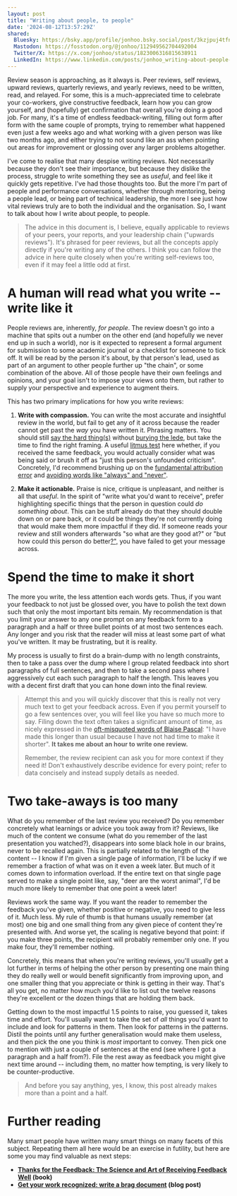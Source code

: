 ```yaml
---
layout: post
title: "Writing about people, to people"
date: '2024-08-12T13:57:29Z'
shared:
  Bluesky: https://bsky.app/profile/jonhoo.bsky.social/post/3kzjpuj4tfn2f
  Mastodon: https://fosstodon.org/@jonhoo/112949562704492004
  Twitter/X: https://x.com/jonhoo/status/1823006316815638911
  LinkedIn: https://www.linkedin.com/posts/jonhoo_writing-about-people-to-people-activity-7228772004160536576-JjI3
---
```


Review season is approaching, as it always is. Peer reviews, self
reviews, upward reviews, quarterly reviews, and yearly reviews, need to
be written, read, and relayed. For some, this is a much-appreciated time
to celebrate your co-workers, give constructive feedback, learn how you
can grow yourself, and (hopefully) get confirmation that overall you're
doing a good job. For many, it's a time of endless feedback-writing,
filling out form after form with the same couple of prompts, trying to
remember what happened even just a few weeks ago and what working with a
given person was like two months ago, and either trying to not sound
like an ass when pointing out areas for improvement or glossing over any
larger problems altogether.

I've come to realise that many despise writing reviews. Not necessarily
because they don't see their importance, but because they dislike the
process, struggle to write something they see as *useful*, and feel like
it quickly gets repetitive. I've had those thoughts too. But the more
I'm part of people and performance conversations, whether through
mentoring, being a people lead, or being part of technical leadership,
the more I see just how vital reviews truly are to both the individual
and the organisation. So, I want to talk about how I write about people,
to people.

> The advice in this document is, I believe, equally applicable to
> reviews of your peers, your reports, and your leadership chain
> ("upwards reviews"). It's phrased for peer reviews, but all the
> concepts apply directly if you're writing any of the others. I think
> you can follow the advice in here quite closely when you're writing
> self-reviews too, even if it may feel a little odd at first.

# A human will read what you write -- write like it

People reviews are, inherently, *for people*. The review doesn't go into
a machine that spits out a number on the other end (and hopefully we
never end up in such a world), nor is it expected to represent a formal
argument for submission to some academic journal or a checklist for
someone to tick off. It will be read by the person it's about, by that
person's lead, used as part of an argument to other people further up
"the chain", or some combination of the above. All of those people have
their own feelings and opinions, and your goal isn't to impose your
views onto them, but rather to supply your perspective and experience to
augment theirs.

This has two primary implications for how you write reviews:

1.  **Write with compassion.** You can write the most accurate and
    insightful review in the world, but fail to get any of it across
    because the reader cannot get past the *way* you have written it.
    Phrasing matters. You should still [say the hard thing(s)] without
    [burying the lede], but take the time to find the right framing. A
    useful [litmus test] here whether, if you received the same
    feedback, you would actually consider what was being said or brush
    it off as "just this person's unfounded criticism". Concretely, I'd
    recommend brushing up on the [fundamental attribution error] and
    [avoiding words like "always" and "never"].

2.  **Make it actionable.** Praise is nice, critique is unpleasant, and
    neither is all that *useful*. In the spirit of "write what you'd
    want to receive", prefer highlighting specific things that the
    person in question could *do something about*. This can be stuff
    already do that they should double down on or pare back, or it could
    be things they're not currently doing that would make them more
    impactful if they did. If someone reads your review and still
    wonders afterwards "so what are they good at?" or "but how could
    this person do better[?",][hacker-style] you have failed to get your
    message across.

# Spend the time to make it short

The more you write, the less attention each words gets. Thus, if you
want your feedback to not just be glossed over, you have to polish the
text down such that only the most important bits remain. My
recommendation is that you limit your answer to any one prompt on any
feedback form to a paragraph and a half or three bullet points of at
most two sentences each. Any longer and you risk that the reader will
miss at least some part of what you've written. It may be frustrating,
but it is reality.

My process is usually to first do a brain-dump with no length
constraints, then to take a pass over the dump where I group related
feedback into short paragraphs of full sentences, and then to take a
second pass where I aggressively cut each such paragraph to half the
length. This leaves you with a decent first draft that you can hone down
into the final review.

> Attempt this and you will quickly discover that this is really not
> very much text to get your feedback across. Even if you permit
> yourself to go a few sentences over, you will feel like you have so
> much more to say. Filing down the text often takes a significant
> amount of time, as nicely expressed in the [oft-misquoted words of
> Blaise Pascal]: "I have made this longer than usual because I have not
> had time to make it shorter". **It takes me about an hour to write one
> review.**
>
> Remember, the review recipient can ask you for more context if they
> need it! Don't exhaustively describe evidence for every point; refer
> to data concisely and instead supply details as needed.

# Two take-aways is too many

What do you remember of the last review you received? Do you remember
concretely what learnings or advice you took away from it? Reviews, like
much of the content we consume (what do you remember of the last
presentation you watched?), disappears into some black hole in our
brains, never to be recalled again. This is partially related to the
length of the content -- I know if I'm given a single page of
information, I'll be lucky if we remember a fraction of what was on it
even a week later. But much of it comes down to information overload. If
the entire text on that single page served to make a single point like,
say, "deer are the worst animal", I'd be much more likely to remember
that one point a week later!

Reviews work the same way. If you want the reader to remember the
feedback you've given, whether positive or negative, you need to give
less of it. Much less. My rule of thumb is that humans usually remember
(at most) one big and one small thing from any given piece of content
they're presented with. And worse yet, the scaling is negative beyond
that point: if you make three points, the recipient will probably
remember only one. If you make four, they'll remember nothing.

Concretely, this means that when you're writing reviews, you'll usually
get a lot further in terms of helping the other person by presenting one
main thing they do really well or would benefit significantly from
improving upon, and one smaller thing that you appreciate or think is
getting in their way. That's all you get, no matter how much you'd like
to list out the twelve reasons they're excellent or the dozen things
that are holding them back.

Getting down to the most impactful 1.5 points to raise, you guessed it,
takes time and effort. You'll usually want to take the set of *all*
things you'd want to include and look for patterns in them. Then look
for patterns in the patterns. Distil the points until any further
generalisation would make them useless, and then pick the one you think
is *most* important to convey. Then pick one to mention with just a
couple of sentences at the end (see where I got a paragraph and a half
from?). File the rest away as feedback you might give next time around
-- including them, no matter how tempting, is very likely to be
counter-productive.

> And before you say anything, yes, I know, this post already makes more
> than a point and a half.

# Further reading

Many smart people have written many smart things on many facets of this
subject. Repeating them all here would be an exercise in futility, but
here are some you may find valuable as next steps:

- **[Thanks for the Feedback: The Science and Art of Receiving Feedback Well](https://www.goodreads.com/book/show/18114120-thanks-for-the-feedback) (book)**
- **[Get your work recognized: write a brag document](https://jvns.ca/blog/brag-documents/) (blog post)**

[say the hard thing(s)]: https://randsinrepose.com/archives/say-the-hard-thing/
[burying the lede]: https://www.merriam-webster.com/wordplay/bury-the-lede-versus-lead
[litmus test]: https://en.wikipedia.org/wiki/Litmus_test_(politics)
[fundamental attribution error]: https://en.wikipedia.org/wiki/Fundamental_attribution_error
[avoiding words like "always" and "never"]: https://www.psychologytoday.com/us/blog/evolution-the-self/202011/don-t-debate-your-partner-s-always-and-never-statements
[hacker-style]: http://www.catb.org/~esr/jargon/html/writing-style.html
[oft-misquoted words of Blaise Pascal]: https://quoteinvestigator.com/2012/04/28/shorter-letter/
[Thanks for the Feedback: The Science and Art of Receiving Feedback Well]: https://www.goodreads.com/book/show/18114120-thanks-for-the-feedback
[Get your work recognized: write a brag document]: https://jvns.ca/blog/brag-documents/
